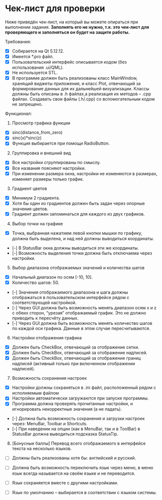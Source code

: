 # Чек-лист для проверки
Ниже приведён чек-лист, на который вы можете опираться при выполнении задания. 
**Заполнять его не нужно, т.к. это чек-лист для проверяющего и заполняться он будет на защите работы.**

Требования:

- [x] Собирается на Qt 5.12.12.
- [x] Имеется \*.pro файл.
- [x] Пользовательский интерфейс описывается кодом (без использования .ui/QML).
- [x] Не используется STL.
- [x] В программе должен быть реализованы класс MainWindow, хранящий виджеты приложения, и класс Plot, отвечающий за формирование данных для их дальнейшей визуализации. Классы должны быть описаны в .h файлах,а  реализация их методов – .cpp файлах. Создавать свои файлы (.h/.cpp) со вспомогательным кодом не запрещено.

Функционал:

1. Просмотр графика функции
- [x] sinc(distance_from_zero)
- [x] sinc(x)\*sinc(z)
- [x] Функция выбирается при помощи RadioButton.

2. Группировка и внешний вид
- [x] Все настройки сгруппированы по смыслу.
- [x] Все названия поясняют настройки.
- [x] При изменении размера окна, настройки не изменяются в размерах, изменяет размеры только график.

3. Градиент цветов
- [x] Минимум 2 градиента.
- [x] Хотя бы один из градиентов должен быть задан через опорные значения цветов.
- [x] Градиент должен запоминаться для каждого из двух графиков.

4. Выбор точки на графике
- [x] Точка, выбранная нажатием левой кнопки мышки по графику, должна быть выделена, и над ней должны выводиться координаты.
- [-] В StatusBar окна должны выводиться эти же координаты.
- [-] Возможность выделения точки должна быть отключаема через настройки.

5. Выбор диапазона отображаемых значений и количества шагов
- [x] Начальный диапазон по осям \[-10, 10].
- [x] Количество шагов: 50.
- [-] Значения отображаемого диапазона и шага должны отображаться в пользовательском интерфейсе рядом с соответствующей настройкой.
- [-] Через GUI должна быть возможность менять диапазон осям x и z с обеих сторон, “урезая” отображаемый график. Это не должно приводить к пересчёту данных.
- [-] Через GUI должна быть возможность менять количество шагов по каждой оси графика. Данные в этом случае пересчитываются.

6. Настройки отображения графика
- [x] Должен быть CheckBox, отвечающий за отображение сетки.
- [x] Должен быть CheckBox, отвечающий за отображение надписей.
- [x] Должен быть CheckBox, отвечающий за отображение границ надписей (активный только при включенном отображении надписей).

7. Возможность сохранения настроек
- [x] Настройки должны сохраняться в .ini файл, расположенный рядом с исполняемым файлом
- [x] Настройки автоматически загружаются при запуске программы.
- [x] Программа должна проверять прочитанные настройки, и игнорировать некорректные значения (а не падать).
- [-] Должна быть возможность сохранения и загрузки настроек через: MenuBar, Toolbar и Shortcuts.
- [-] При наведении на опции (как в MenuBar, так и в ToolBar) в StatusBar должна выводиться подсказка StatusTip.

8. \[Бонусные баллы] Перевод всего отображаемого в интерфейсе текста на несколько языков. 
- [ ] Должны быть реализованы хотя бы: английский и русский. 
- [ ] Должна быть возможность переключить язык через меню, в меню язык всегда называется на своём языке и не переводится. 
- [ ] Язык сохраняется вместе с другими настройками. 
- [ ] Язык по умолчанию – выбирается в соответствии с языком системы.


